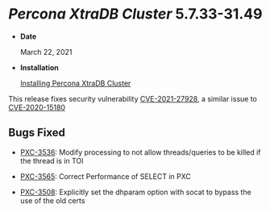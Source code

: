 # *Percona XtraDB Cluster* 5.7.33-31.49


* **Date**

    March 22, 2021



* **Installation**

    [Installing Percona XtraDB Cluster](https://www.percona.com/doc/percona-xtradb-cluster/5.7/install/index.html)


This release fixes security vulnerability [CVE-2021-27928](https://cve.mitre.org/cgi-bin/cvename.cgi?name=CVE-2021-27928), a similar issue to [CVE-2020-15180](https://cve.mitre.org/cgi-bin/cvename.cgi?name=CVE-2020-15180)

## Bugs Fixed


* [PXC-3536](https://jira.percona.com/browse/PXC-3536): Modify processing to not allow threads/queries to be killed if the thread is in TOI


* [PXC-3565](https://jira.percona.com/browse/PXC-3565): Correct Performance of SELECT in PXC


* [PXC-3508](https://jira.percona.com/browse/PXC-3508): Explicitly set the dhparam option with socat to bypass the use of the old certs
